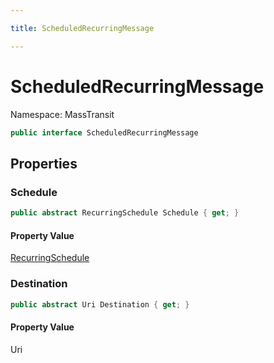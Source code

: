 ```yaml
---

title: ScheduledRecurringMessage

---
```


# ScheduledRecurringMessage

Namespace: MassTransit

```csharp
public interface ScheduledRecurringMessage
```

## Properties

### **Schedule**

```csharp
public abstract RecurringSchedule Schedule { get; }
```

#### Property Value

[RecurringSchedule](../masstransit-scheduling/recurringschedule)<br/>

### **Destination**

```csharp
public abstract Uri Destination { get; }
```

#### Property Value

Uri<br/>

